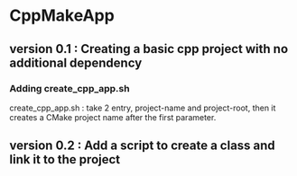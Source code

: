 # CppMakeApp

## version 0.1 : Creating a basic cpp project with no additional dependency

### Adding create_cpp_app.sh

create_cpp_app.sh : take 2 entry, project-name and project-root, then it creates a CMake project name after the first parameter.

## version 0.2 : Add a script to create a class and link it to the project